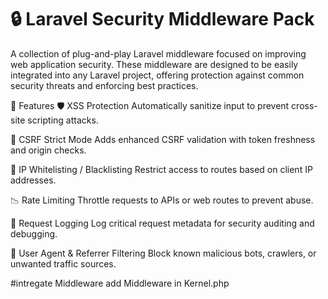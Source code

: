 # 🔒 Laravel Security Middleware Pack

A collection of plug-and-play Laravel middleware focused on improving web application security. These middleware are designed to be easily integrated into any Laravel project, offering protection against common security threats and enforcing best practices.

🚀 Features
🛡️ XSS Protection
Automatically sanitize input to prevent cross-site scripting attacks.

🔐 CSRF Strict Mode
Adds enhanced CSRF validation with token freshness and origin checks.

🚧 IP Whitelisting / Blacklisting
Restrict access to routes based on client IP addresses.

📉 Rate Limiting
Throttle requests to APIs or web routes to prevent abuse.

🧾 Request Logging
Log critical request metadata for security auditing and debugging.

🚫 User Agent & Referrer Filtering
Block known malicious bots, crawlers, or unwanted traffic sources.

#intregate Middleware 
add Middleware in Kernel.php

